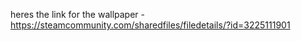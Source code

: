 heres the link for the wallpaper - https://steamcommunity.com/sharedfiles/filedetails/?id=3225111901
